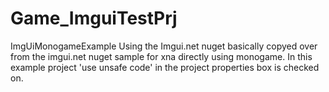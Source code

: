 # Game_ImguiTestPrj
 ImgUiMonogameExample Using the Imgui.net nuget basically copyed over from the imgui.net nuget sample for xna directly using monogame.
 In this example project 'use unsafe code' in the project properties box is checked on.
